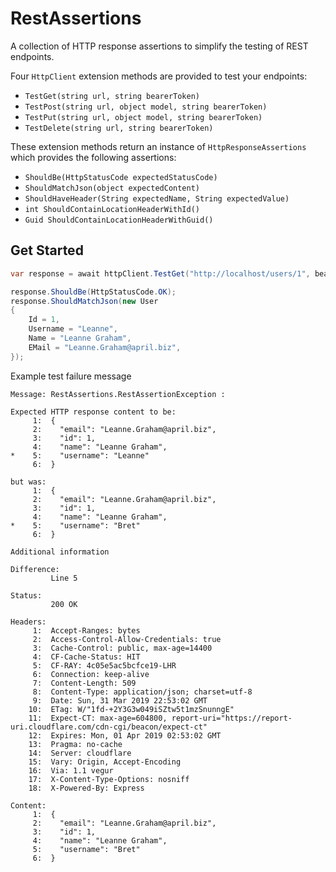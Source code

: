 # RestAssertions
A collection of HTTP response assertions to simplify the testing of REST endpoints.

Four `HttpClient` extension methods are provided to test your endpoints:
* `TestGet(string url, string bearerToken)`
* `TestPost(string url, object model, string bearerToken)`
* `TestPut(string url, object model, string bearerToken)`
* `TestDelete(string url, string bearerToken)`

These extension methods return an instance of `HttpResponseAssertions` which provides the following assertions:
* `ShouldBe(HttpStatusCode expectedStatusCode)`
* `ShouldMatchJson(object expectedContent)`
* `ShouldHaveHeader(String expectedName, String expectedValue)`
* `int ShouldContainLocationHeaderWithId()`
* `Guid ShouldContainLocationHeaderWithGuid()`


## Get Started

```c#
var response = await httpClient.TestGet("http://localhost/users/1", bearerToken);

response.ShouldBe(HttpStatusCode.OK);
response.ShouldMatchJson(new User
{
    Id = 1,
    Username = "Leanne",
    Name = "Leanne Graham",
    EMail = "Leanne.Graham@april.biz",
});
```

Example test failure message
```
Message: RestAssertions.RestAssertionException : 

Expected HTTP response content to be:
     1:  {
     2:    "email": "Leanne.Graham@april.biz",
     3:    "id": 1,
     4:    "name": "Leanne Graham",
*    5:    "username": "Leanne"
     6:  }

but was:
     1:  {
     2:    "email": "Leanne.Graham@april.biz",
     3:    "id": 1,
     4:    "name": "Leanne Graham",
*    5:    "username": "Bret"
     6:  }

Additional information

Difference:
         Line 5

Status:
         200 OK

Headers:
     1:  Accept-Ranges: bytes
     2:  Access-Control-Allow-Credentials: true
     3:  Cache-Control: public, max-age=14400
     4:  CF-Cache-Status: HIT
     5:  CF-RAY: 4c05e5ac5bcfce19-LHR
     6:  Connection: keep-alive
     7:  Content-Length: 509
     8:  Content-Type: application/json; charset=utf-8
     9:  Date: Sun, 31 Mar 2019 22:53:02 GMT
    10:  ETag: W/"1fd-+2Y3G3w049iSZtw5t1mzSnunngE"
    11:  Expect-CT: max-age=604800, report-uri="https://report-uri.cloudflare.com/cdn-cgi/beacon/expect-ct"
    12:  Expires: Mon, 01 Apr 2019 02:53:02 GMT
    13:  Pragma: no-cache
    14:  Server: cloudflare
    15:  Vary: Origin, Accept-Encoding
    16:  Via: 1.1 vegur
    17:  X-Content-Type-Options: nosniff
    18:  X-Powered-By: Express

Content:
     1:  {
     2:    "email": "Leanne.Graham@april.biz",
     3:    "id": 1,
     4:    "name": "Leanne Graham",
     5:    "username": "Bret"
     6:  }
```
